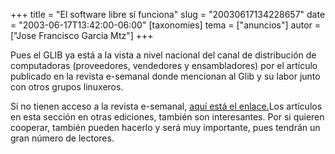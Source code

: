 +++
title = "El software libre sí funciona"
slug = "20030617134228657"
date = "2003-06-17T13:42:00-06:00"
[taxonomies]
tema = ["anuncios"]
autor = ["Jose Francisco Garcia Mtz"]
+++

Pues el GLIB ya está a la vista a nivel nacional del canal de
distribución de computadoras (proveedores, vendedores y ensambladores)
por el artículo publicado en la revista e-semanal donde mencionan al
Glib y su labor junto con otros grupos linuxeros.

<!-- more -->
Si no tienen acceso a la revista e-semanal, [aquí está el
enlace.](http://www.esemanal.com.mx/articulos.php?id_sec=5&id_art=112&id_ejemplar=)Los
artículos en esta sección en otras ediciones, también son interesantes.
Por si quieren cooperar, también pueden hacerlo y será muy importante,
pues tendrán un gran número de lectores.

